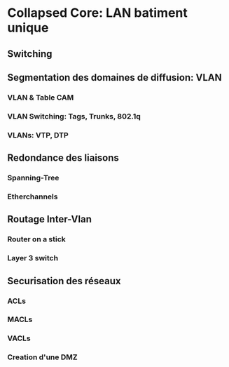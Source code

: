 # Collapsed Core: LAN batiment unique
## Switching
## Segmentation des domaines de diffusion: VLAN
### VLAN & Table CAM
### VLAN Switching: Tags, Trunks, 802.1q
### VLANs: VTP, DTP
## Redondance des liaisons
### Spanning-Tree
### Etherchannels
## Routage Inter-Vlan
### Router on a stick
### Layer 3 switch
## Securisation des réseaux
### ACLs
### MACLs
### VACLs
### Creation d'une DMZ